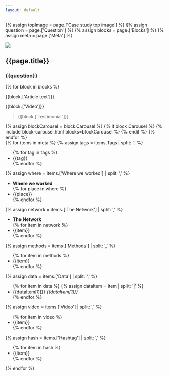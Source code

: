 ```yaml
---
layout: default
---
```


{% assign topImage = page.['Case study top image'] %}
{% assign question = page.['Question'] %}
{% assign blocks = page.['Blocks'] %}
{% assign meta = page.['Meta'] %}

<div class="gs-case-study_top">
  <img src="{{topImage}}">
  <div class="gs-floating__headline">
    <div class="gs-container">
      <h2>{{page.title}}</h2>
    </div>
  </div>
</div>
<article class="article-wrapper">
  <div class="gs-container">
    <div class="article__innner_wrapper">
      <h3>{{question}}</h3>
    </div>
      {% for block in blocks %}
        <div class="article__innner_wrapper">
          <p>{{block.['Article text']}}</p>
        </div>
        <div class="article__innner_wrapper">
          <div>{{block.['Video']}}</div>
        </div>
        <div class="article__testimonial_wrapper">
          <blockquote>{{block.['Testimonial']}}</blockquote>
        </div>
    </div>
      {% assign blockCarousel =  block.Carousel %}
      {% if block.Carousel %}
        {% include block-carousel.html blocks=blockCarousel %}
      {% endif %}
    {% endfor %}
  </div>
  <div class="gs__right-col">
    <div class="gs__meta-tags">
      {% for items in meta %}
        {% assign tags = items.Tags | split: ',' %}
        <ul class="gs-tags">
        {% for tag in tags %}
          <li>{{tag}}</li>
        {% endfor %}
        </ul>
        {% assign where = items.['Where we worked'] | split: ',' %}
        <ul class="gs-where">
          <li><strong>Where we worked</strong></li>
        {% for place in where %}
          <li>{{place}}</li>
        {% endfor %}
        </ul>
        {% assign network = items.['The Network'] | split: ',' %}
        <ul class="gs-network">
          <li><strong>The Network</strong></li>
        {% for item in network %}
          <li>{{item}}</li>
        {% endfor %}
        </ul>
        {% assign methods = items.['Methods'] | split: ',' %}
        <ul class="gs-methods">
        {% for item in methods %}
          <li>{{item}}</li>
        {% endfor %}
        </ul>
        {% assign data = items.['Data'] | split: ',' %}
        <ul class="gs-data">
        {% for item in data %}
          {% assign dataItem = item | split: '|' %}
            <li>
              {{dataItem[0]}}
              <cite>{{dataItem[1]}}</cite>
            </li>
        {% endfor %}
        </ul>
        {% assign video = items.['Video'] | split: ',' %}
        <ul class="gs-video">
        {% for item in video %}
          <li>{{item}}</li>
        {% endfor %}
        </ul>
        {% assign hash = items.['Hashtag'] | split: ',' %}
        <ul class="gs-hash">
        {% for item in hash %}
          <li>{{item}}</li>
        {% endfor %}
        </ul>
    {% endfor %}
    </div>
  </div>
</article>
<div class="tg-footer">

</div>
